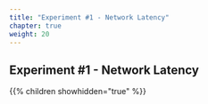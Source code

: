 ```yaml
---
title: "Experiment #1 - Network Latency"
chapter: true
weight: 20
---
```


## Experiment #1 - Network Latency

{{% children showhidden="true" %}}